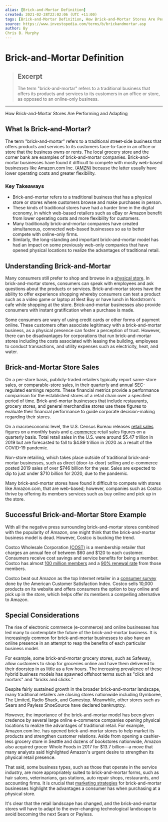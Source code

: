 ```yaml
---
alias: [Brick-and-Mortar Definition]
created: 2021-02-28T22:02:06 (UTC +11:00)
tags: [Brick-and-Mortar Definition, How Brick-and-Mortar Stores Are Performing and Adapting]
source: https://www.investopedia.com/terms/b/brickandmortar.asp
author: By
Chris B. Murphy
---
```


# Brick-and-Mortar Definition

> ## Excerpt
> The term "brick-and-mortar" refers to a traditional business that offers its products and services to its customers in an office or store, as opposed to an online-only business.

---

How Brick-and-Mortar Stores Are Performing and Adapting
## What Is Brick-and-Mortar?

The term "brick-and-mortar" refers to a traditional street-side business that offers products and services to its customers face-to-face in an office or store that the business owns or rents. The local grocery store and the corner bank are examples of brick-and-mortar companies. Brick-and-mortar businesses have found it difficult to compete with mostly web-based businesses like Amazon.com Inc. ([AMZN](https://www.investopedia.com/markets/quote?tvwidgetsymbol=amzn)) because the latter usually have lower operating costs and greater flexibility.

### Key Takeaways

-   Brick-and-mortar refers to a traditional business that has a physical store or stores where customers browse and make purchases in person.
-   These kinds of traditional stores have had a harder time in the digital economy, in which web-based retailers such as eBay or Amazon benefit from lower operating costs and more flexibility for customers.
-   Many traditionally brick-and-mortar companies have created simultaneous, connected web-based businesses so as to better compete with online-only firms.
-   Similarly, the long-standing and important brick-and-mortar model has had an impact on some previously web-only companies that have opened physical locations to realize the advantages of traditional retail.

## Understanding Brick-and-Mortar

Many consumers still prefer to shop and browse in a [physical store](https://www.investopedia.com/articles/investing/121715/future-retail-not-big-box-stores.asp). In brick-and-mortar stores, consumers can speak with employees and ask questions about the products or services. Brick-and-mortar stores have the ability to offer experience shopping whereby consumers can test a product such as a video game or laptop at Best Buy or have lunch in Nordstrom's cafe while shopping at the store. Brick-and-mortar businesses also provide consumers with instant gratification when a purchase is made.

Some consumers are wary of using credit cards or other forms of payment online. These customers often associate legitimacy with a brick-and-mortar business, as a physical presence can foster a perception of trust. However, there can be disadvantages for corporations that run brick-and-mortar stores including the costs associated with leasing the building, employees to conduct transactions, and utility expenses such as electricity, heat, and water.

## Brick-and-Mortar Store Sales

On a per-store basis, publicly-traded retailers typically report same-store sales, or comparable-store sales, in their quarterly and annual SEC-regulated earnings reports. These financial metrics provide a performance comparison for the established stores of a retail chain over a specified period of time. Brick-and-mortar businesses that include restaurants, grocery stores, and general merchandise stores use these figures to evaluate their financial performance to guide corporate decision-making regarding their stores.

On a macroeconomic level, the U.S. Census Bureau releases [retail sales](https://www.investopedia.com/terms/r/retail-sales.asp) figures on a monthly basis and [e-commerce](https://www.investopedia.com/terms/e/ecommerce.asp) retail sales figures on a quarterly basis. Total retail sales in the U.S. were around $5.47 trillion in 2019 but are forecasted to fall to $4.89 trillion in 2020 as a result of the COVID-19 pandemic. 

Non-store retailing, which takes place outside of traditional brick-and-mortar businesses, such as direct (door-to-door) selling and e-commerce posted 2019 sales of over $746 billion for the year. Sales are expected to dip to just under $710 billion for 2020, due to the pandemic.

Many brick-and-mortar stores have found it difficult to compete with stores like Amazon.com, that are web-based; however, companies such as Costco thrive by offering its members services such as buy online and pick up in the store.

## Successful Brick-and-Mortar Store Example

With all the negative press surrounding brick-and-mortar stores combined with the popularity of Amazon, one might think that the brick-and-mortar business model is dead. However, Costco is bucking the trend.

Costco Wholesale Corporation [(COST)](https://www.investopedia.com/markets/quote?tvwidgetsymbol=cost) is a membership retailer that charges an annual fee of between $60 and $120 to each customer. Consumers receive cost savings and service benefits for being a member. Costco has almost [100 million members](https://www.marketwatch.com/story/best-buy-and-five-other-brick-and-mortar-retailers-whose-shares-are-worth-buying-in-2019-2019-02-28) and a [90% renewal rate](https://www.marketwatch.com/story/best-buy-and-five-other-brick-and-mortar-retailers-whose-shares-are-worth-buying-in-2019-2019-02-28) from those members.

Costco beat out Amazon as the top Internet retailer in a [consumer survey](https://www.acsimatters.com/2019/02/26/costco-tops-amazon-as-the-new-king-of-internet-retail/) done by the American Customer Satisfaction Index. Costco sells 10,000 products on its website and offers consumers the option to buy online and pick up in the store, which helps offer its members a compelling alternative to Amazon.

## Special Considerations

The rise of electronic commerce (e-commerce) and online businesses has led many to contemplate the future of the brick-and-mortar business. It is increasingly common for brick-and-mortar businesses to also have an online presence in an attempt to reap the benefits of each particular business model.

For example, some brick-and-mortar grocery stores, such as Safeway, allow customers to shop for groceries online and have them delivered to their doorstep in as little as a few hours. The increasing prevalence of these hybrid business models has spawned offshoot terms such as "click and mortars" and "bricks and clicks."

Despite fairly sustained growth in the broader brick-and-mortar landscape, many traditional retailers are closing stores nationwide including Gymboree, The Limited, Radio Shack, and Gamestop. Meanwhile, other stores such as Sears and Payless ShoeSource have declared bankruptcy.

However, the importance of the brick-and-mortar model has been given credence by several large online e-commerce companies opening physical locations to realize the advantages of traditional retail. For example, Amazon.com Inc. has opened brick-and-mortar stores to help market its products and strengthen customer relations. Aside from opening a cashier-less grocery store in Seattle and dozens of bookstores nationwide, Amazon also acquired grocer Whole Foods in 2017 for $13.7 billion—a move that many analysts said highlighted Amazon's urgent desire to strengthen its physical retail presence.

That said, some business types, such as those that operate in the service industry, are more appropriately suited to brick-and-mortar forms, such as hair salons, veterinarians, gas stations, auto repair shops, restaurants, and accounting firms. It is crucial that [marketing strategies](https://www.investopedia.com/terms/m/marketing-strategy.asp) for brick-and-mortar businesses highlight the advantages a consumer has when purchasing at a physical store.

It's clear that the retail landscape has changed, and the brick-and-mortar stores will have to adapt to the ever-changing technological landscape to avoid becoming the next Sears or Payless.
